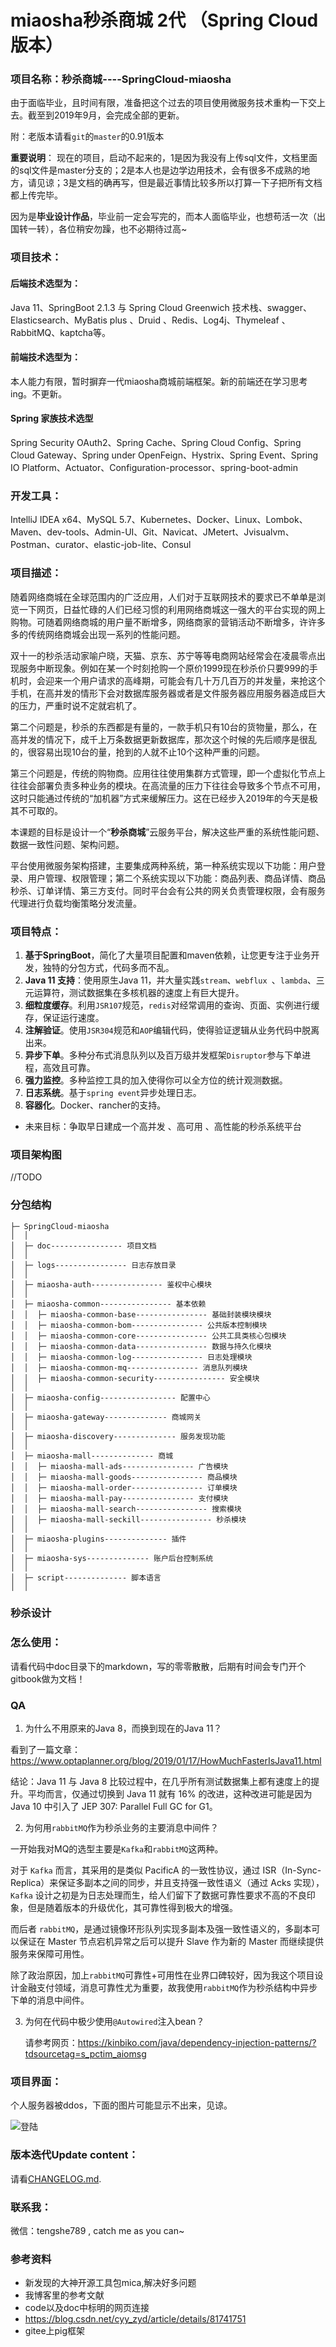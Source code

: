 # miaosha秒杀商城 2代 （Spring Cloud 版本）

### 项目名称：秒杀商城----SpringCloud-miaosha

由于面临毕业，且时间有限，准备把这个过去的项目使用微服务技术重构一下交上去。截至到2019年9月，会完成全部的更新。

附：老版本请看`git`的`master`的0.91版本

**重要说明**：
现在的项目，启动不起来的，1是因为我没有上传sql文件，文档里面的sql文件是master分支的；2是本人也是边学边用技术，会有很多不成熟的地方，请见谅；3是文档的确再写，但是最近事情比较多所以打算一下子把所有文档都上传完毕。

因为是**毕业设计作品**，毕业前一定会写完的，而本人面临毕业，也想苟活一次（出国转一转），各位稍安勿躁，也不必期待过高~

### 项目技术：

#### 后端技术选型为：

Java 11、SpringBoot 2.1.3  与 Spring Cloud Greenwich 技术栈、swagger、Elasticsearch、MyBatis plus 、Druid 、Redis、Log4j、Thymeleaf 、RabbitMQ、kaptcha等。

#### 前端技术选型为：

本人能力有限，暂时摒弃一代miaosha商城前端框架。新的前端还在学习思考ing。不更新。

#### Spring 家族技术选型

Spring Security OAuth2、Spring Cache、Spring Cloud Config、Spring Cloud Gateway、Spring under OpenFeign、Hystrix、Spring Event、Spring IO Platform、Actuator、Configuration-processor、spring-boot-admin

### 开发工具：

IntelliJ IDEA  x64、MySQL 5.7、Kubernetes、Docker、Linux、Lombok、Maven、dev-tools、Admin-UI、Git、Navicat、JMetert、Jvisualvm、Postman、curator、elastic-job-lite、Consul

### 项目描述：

随着网络商城在全球范围内的广泛应用，人们对于互联网技术的要求已不单单是浏览一下网页，日益忙碌的人们已经习惯的利用网络商城这一强大的平台实现的网上购物。可随着网络商城的用户量不断增多，网络商家的营销活动不断增多，许许多多的传统网络商城会出现一系列的性能问题。

双十一的秒杀活动家喻户晓，天猫、京东、苏宁等等电商网站经常会在凌晨零点出现服务中断现象。例如在某一个时刻抢购一个原价1999现在秒杀价只要999的手机时，会迎来一个用户请求的高峰期，可能会有几十万几百万的并发量，来抢这个手机，在高并发的情形下会对数据库服务器或者是文件服务器应用服务器造成巨大的压力，严重时说不定就宕机了。

第二个问题是，秒杀的东西都是有量的，一款手机只有10台的货物量，那么，在高并发的情况下，成千上万条数据更新数据库，那次这个时候的先后顺序是很乱的，很容易出现10台的量，抢到的人就不止10个这种严重的问题。

第三个问题是，传统的购物商。应用往往使用集群方式管理，即一个虚拟化节点上往往会部署负责多种业务的模块。在高流量的压力下往往会导致多个节点不可用，这时只能通过传统的“加机器”方式来缓解压力。这在已经步入2019年的今天是极其不可取的。

本课题的目标是设计一个“**秒杀商城**”云服务平台，解决这些严重的系统性能问题、数据一致性问题、架构问题。

平台使用微服务架构搭建，主要集成两种系统，第一种系统实现以下功能：用户登录、用户管理、权限管理；第二个系统实现以下功能：商品列表、商品详情、商品秒杀、订单详情、第三方支付。同时平台会有公共的网关负责管理权限，会有服务代理进行负载均衡策略分发流量。

### 项目特点：

1. **基于SpringBoot**，简化了大量项目配置和maven依赖，让您更专注于业务开发，独特的分包方式，代码多而不乱。
2. **Java 11 支持**：使用原生Java 11，并大量实践`stream`、`webflux `、`lambda`、三元运算符，测试数据集在多核机器的速度上有巨大提升。
3. **细粒度缓存**。利用`JSR107`规范，`redis`对经常调用的查询、页面、实例进行缓存，保证运行速度。
4. **注解验证**。使用`JSR304`规范和`AOP`编辑代码，使得验证逻辑从业务代码中脱离出来。
5. **异步下单**。多种分布式消息队列以及百万级并发框架`Disruptor`参与下单进程，高效且可靠。
6. **强力监控**。多种监控工具的加入使得你可以全方位的统计观测数据。
7. **日志系统**。基于`spring event`异步处理日志。
8. **容器化**。Docker、rancher的支持。

- 未来目标：争取早日建成一个高并发 、高可用 、高性能的秒杀系统平台

### 项目架构图

//TODO

### 分包结构

```
├─ SpringCloud-miaosha
│  │  
│  ├─ doc---------------- 项目文档
│  │ 
│  ├─ logs---------------- 日志存放目录
│  │ 
│  ├─ miaosha-auth---------------- 鉴权中心模块
│  │  
│  ├─ miaosha-common---------------- 基本依赖
│  │  ├─ miaosha-common-base---------------- 基础封装模块模块
│  │  ├─ miaosha-common-bom---------------- 公共版本控制模块
│  │  ├─ miaosha-common-core---------------- 公共工具类核心包模块
│  │  ├─ miaosha-common-data---------------- 数据与持久化模块
│  │  ├─ miaosha-common-log---------------- 日志处理模块
│  │  ├─ miaosha-common-mq---------------- 消息队列模块
│  │  ├─ miaosha-common-security---------------- 安全模块
│  │  
│  ├─ miaosha-config----------------- 配置中心
│  │  
│  ├─ miaosha-gateway-------------- 商城网关
│  │ 
│  ├─ miaosha-discovery-------------- 服务发现功能
│  │  
│  ├─ miaosha-mall-------------- 商城
│  │  ├─ miaosha-mall-ads---------------- 广告模块
│  │  ├─ miaosha-mall-goods---------------- 商品模块
│  │  ├─ miaosha-mall-order---------------- 订单模块
│  │  ├─ miaosha-mall-pay---------------- 支付模块
│  │  ├─ miaosha-mall-search---------------- 搜索模块
│  │  ├─ miaosha-mall-seckill---------------- 秒杀模块
│  │  
│  ├─ miaosha-plugins-------------- 插件
│  │  
│  ├─ miaosha-sys-------------- 账户后台控制系统
│  │  
│  ├─ script-------------- 脚本语言
│  │  

```

### 秒杀设计



### 怎么使用：

请看代码中doc目录下的markdown，写的零零散散，后期有时间会专门开个gitbook做为文档！


### QA

1. 为什么不用原来的Java 8，而换到现在的Java 11？

看到了一篇文章：https://www.optaplanner.org/blog/2019/01/17/HowMuchFasterIsJava11.html

结论：Java 11 与 Java 8 比较过程中，在几乎所有测试数据集上都有速度上的提升。平均而言，仅通过切换到 Java 11 就有 16% 的改进，这种改进可能是因为 Java 10 中引入了 JEP 307: Parallel Full GC for G1。

2. 为何用`rabbitMQ`作为秒杀业务的主要消息中间件？

一开始我对MQ的选型主要是`Kafka`和`rabbitMQ`这两种。

对于 `Kafka` 而言，其采用的是类似 PacificA 的一致性协议，通过 ISR（In-Sync-Replica）来保证多副本之间的同步，并且支持强一致性语义（通过 Acks 实现），`Kafka` 设计之初是为日志处理而生，给人们留下了数据可靠性要求不高的不良印象，但是随着版本的升级优化，其可靠性得到极大的增强。

而后者 `rabbitMQ`，是通过镜像环形队列实现多副本及强一致性语义的，多副本可以保证在 Master 节点宕机异常之后可以提升 Slave 作为新的 Master 而继续提供服务来保障可用性。

除了政治原因，加上`rabbitMQ`可靠性+可用性在业界口碑较好，因为我这个项目设计金融支付领域，消息可靠性尤为重要，故我使用`rabbitMQ`作为秒杀结构中异步下单的消息中间件。

3. 为何在代码中极少使用`@Autowired`注入bean？

   请参考网页：https://kinbiko.com/java/dependency-injection-patterns/?tdsourcetag=s_pctim_aiomsg


### 项目界面：

个人服务器被ddos，下面的图片可能显示不出来，见谅。

![登陆](http://resume.tengshe789.tech/static/%E7%99%BB%E9%99%86.jpg)

### 版本迭代Update content：

请看[CHANGELOG.md](https://github.com/tengshe789/-miaosha/blob/version2/CHANGELOG.md).

### 联系我：

微信：tengshe789 , catch me as you can~

### 参考资料

- 新发现的大神开源工具包mica,解决好多问题
- 我博客里的参考文献
- code以及doc中标明的网页连接
- https://blog.csdn.net/cyy_zyd/article/details/81741751
- gitee上pig框架




